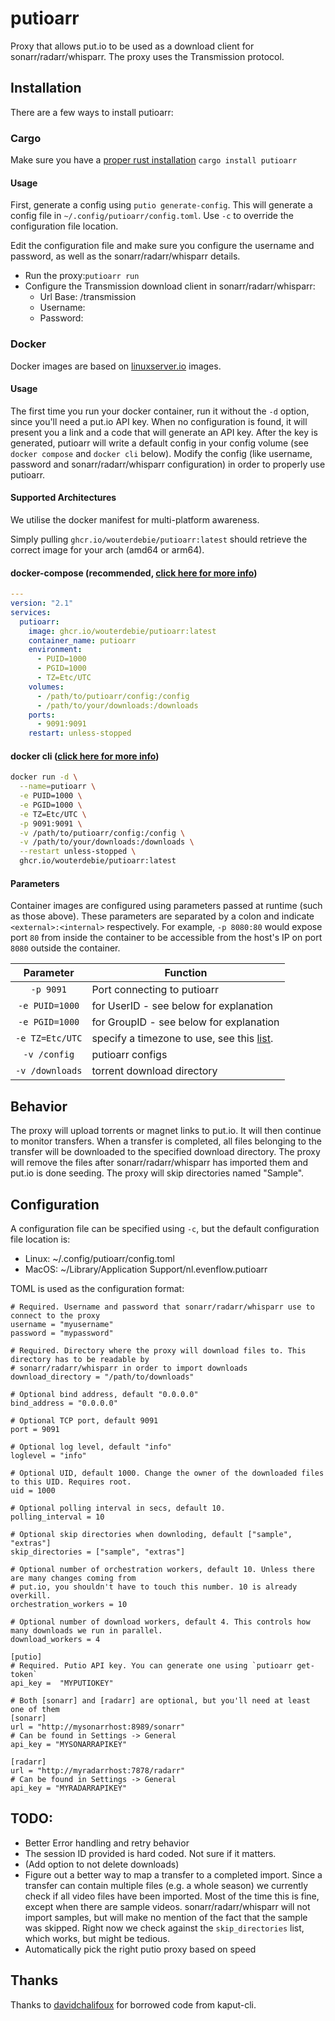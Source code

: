 # putioarr

Proxy that allows put.io to be used as a download client for sonarr/radarr/whisparr. The proxy uses the Transmission protocol.

## Installation

There are a few ways to install putioarr:

### Cargo
Make sure you have a [proper rust installation](https://www.rust-lang.org/tools/install)
`cargo install putioarr`

#### Usage

First, generate a config using `putio generate-config`. This will generate a config file in `~/.config/putioarr/config.toml`. Use `-c` to override the configuration file location.

Edit the configuration file and make sure you configure the username and password, as well as the sonarr/radarr/whisparr details.

- Run the proxy:`putioarr run`
- Configure the Transmission download client in sonarr/radarr/whisparr:
    - Url Base: /transmission
    - Username: <configured username>
    - Password: <configured password>


### Docker

Docker images are based on [linuxserver.io](https://linuxserver.io) images.

#### Usage

The first time you run your docker container, run it without the `-d` option, since you'll need a put.io API key. When no configuration is found, it will present you a link and a code that will generate an API key. After the key is generated, putioarr will write a default config in your config volume (see `docker compose` and `docker cli` below). Modify the config (like username, password and sonarr/radarr/whisparr configuration) in order to properly use putioarr.

#### Supported Architectures

We utilise the docker manifest for multi-platform awareness.

Simply pulling `ghcr.io/wouterdebie/putioarr:latest` should retrieve the correct image for your arch (amd64 or arm64).

#### docker-compose (recommended, [click here for more info](https://docs.linuxserver.io/general/docker-compose))
```yaml
---
version: "2.1"
services:
  putioarr:
    image: ghcr.io/wouterdebie/putioarr:latest
    container_name: putioarr
    environment:
      - PUID=1000
      - PGID=1000
      - TZ=Etc/UTC
    volumes:
      - /path/to/putioarr/config:/config
      - /path/to/your/downloads:/downloads
    ports:
      - 9091:9091
    restart: unless-stopped
```

#### docker cli ([click here for more info](https://docs.docker.com/engine/reference/commandline/cli/))

```bash
docker run -d \
  --name=putioarr \
  -e PUID=1000 \
  -e PGID=1000 \
  -e TZ=Etc/UTC \
  -p 9091:9091 \
  -v /path/to/putioarr/config:/config \
  -v /path/to/your/downloads:/downloads \
  --restart unless-stopped \
  ghcr.io/wouterdebie/putioarr:latest

```
#### Parameters

Container images are configured using parameters passed at runtime (such as those above). These parameters are separated by a colon and indicate `<external>:<internal>` respectively. For example, `-p 8080:80` would expose port `80` from inside the container to be accessible from the host's IP on port `8080` outside the container.

| Parameter | Function |
| :----: | --- |
| `-p 9091` | Port connecting to putioarr |
| `-e PUID=1000` | for UserID - see below for explanation |
| `-e PGID=1000` | for GroupID - see below for explanation |
| `-e TZ=Etc/UTC` | specify a timezone to use, see this [list](https://en.wikipedia.org/wiki/List_of_tz_database_time_zones#List). |
| `-v /config` | putioarr configs |
| `-v /downloads` | torrent download directory |



## Behavior
The proxy will upload torrents or magnet links to put.io. It will then continue to monitor transfers. When a transfer is completed, all files belonging to the transfer will be downloaded to the specified download directory. The proxy will remove the files after sonarr/radarr/whisparr has imported them and put.io is done seeding. The proxy will skip directories named "Sample".

## Configuration
A configuration file can be specified using `-c`, but the default configuration file location is:
- Linux: ~/.config/putioarr/config.toml
- MacOS: ~/Library/Application Support/nl.evenflow.putioarr

TOML is used as the configuration format:
```
# Required. Username and password that sonarr/radarr/whisparr use to connect to the proxy
username = "myusername"
password = "mypassword"

# Required. Directory where the proxy will download files to. This directory has to be readable by
# sonarr/radarr/whisparr in order to import downloads
download_directory = "/path/to/downloads"

# Optional bind address, default "0.0.0.0"
bind_address = "0.0.0.0"

# Optional TCP port, default 9091
port = 9091

# Optional log level, default "info"
loglevel = "info"

# Optional UID, default 1000. Change the owner of the downloaded files to this UID. Requires root.
uid = 1000

# Optional polling interval in secs, default 10.
polling_interval = 10

# Optional skip directories when downloding, default ["sample", "extras"]
skip_directories = ["sample", "extras"]

# Optional number of orchestration workers, default 10. Unless there are many changes coming from
# put.io, you shouldn't have to touch this number. 10 is already overkill.
orchestration_workers = 10

# Optional number of download workers, default 4. This controls how many downloads we run in parallel.
download_workers = 4

[putio]
# Required. Putio API key. You can generate one using `putioarr get-token`
api_key =  "MYPUTIOKEY"

# Both [sonarr] and [radarr] are optional, but you'll need at least one of them
[sonarr]
url = "http://mysonarrhost:8989/sonarr"
# Can be found in Settings -> General
api_key = "MYSONARRAPIKEY"

[radarr]
url = "http://myradarrhost:7878/radarr"
# Can be found in Settings -> General
api_key = "MYRADARRAPIKEY"
```

## TODO:
- Better Error handling and retry behavior
- The session ID provided is hard coded. Not sure if it matters.
- (Add option to not delete downloads)
- Figure out a better way to map a transfer to a completed import. Since a transfer can contain multiple files (e.g. a whole season) we currently check if all video files have been imported. Most of the time this is fine, except when there are sample videos. sonarr/radarr/whisparr will not import samples, but will make no mention of the fact that the sample was skipped. Right now we check against the `skip_directories` list, which works, but might be tedious.
- Automatically pick the right putio proxy based on speed

## Thanks
Thanks to [davidchalifoux](https://github.com/davidchalifoux) for borrowed code from kaput-cli.
